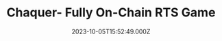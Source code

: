 ---
title: "Chaquer- Fully On-Chain RTS Game"
date: 2023-10-05T15:52:49.000Z
externalUrl: "https://arbitrum.questbook.app/dashboard/?grantId=0xbf93fc6825b5e9ba9a3d7fcf3d14cdfcf3b4c734&proposalId=0x469&chainId=10"
description: "Chaquer is a fully on-chain real-time strategy game. By “fully on-chain” we mean it. Everything except the game client is on the blockchain. This is superior to standard web3 games, where the develope"
askBy: Huseyin Okan Demir
fundingAsk: "12000"
type: "Grant"
---